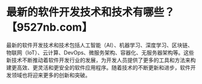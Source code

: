# 最新的软件开发技术和技术有哪些？【9527nb.com】

最新的软件开发技术和技术包括人工智能（AI）、机器学习、深度学习、区块链、物联网（IoT）、云计算、DevOps、微服务架构、容器化、无服务器架构等。这些新技术不断推动着软件开发行业的发展，为开发人员提供了更多的工具和方法来构建更高效、更灵活和更安全的软件应用程序。随着技术的不断更新和进步，软件开发领域也将迎来更多的创新和突破。
